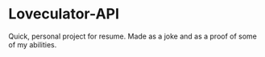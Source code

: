 # Loveculator-API
Quick, personal project for resume. Made as a joke and as a proof of some of my abilities.
